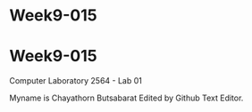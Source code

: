 # Week9-015
# Week9-015
Computer Laboratory 2564 - Lab 01

Myname is Chayathorn Butsabarat
Edited by Github Text Editor.
